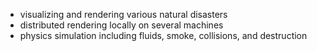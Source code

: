 * visualizing and rendering various natural disasters
* distributed rendering locally on several machines
* physics simulation including fluids, smoke, collisions, and destruction
